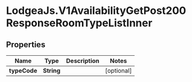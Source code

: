 # LodgeaJs.V1AvailabilityGetPost200ResponseRoomTypeListInner

## Properties

Name | Type | Description | Notes
------------ | ------------- | ------------- | -------------
**typeCode** | **String** |  | [optional] 


